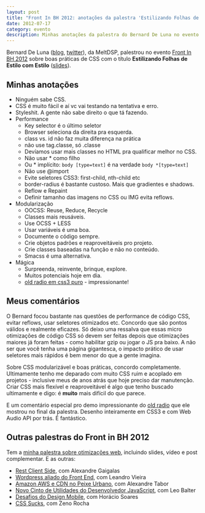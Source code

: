```yaml
---
layout: post
title: "Front In BH 2012: anotações da palestra 'Estilizando Folhas de Estilo com Estilo' do Bernard De Luna"
date: 2012-07-17
category: evento
description: Minhas anotações da palestra do Bernard De Luna no evento Front in BH 2012
---
```


Bernard De Luna ([blog](http://bernarddeluna.com/blog/), [twitter](https://twitter.com/bernarddeluna/)), da MeltDSP, palestrou no evento [Front In BH 2012](http://www.frontinbh.com.br/) sobre boas práticas de CSS com o título **Estilizando Folhas de Estilo com Estilo** ([slides](http://bernarddeluna.com/talks/)).

## Minhas anotações

* Ninguém sabe CSS.
* CSS é muito fácil e aí vc vai testando na tentativa e erro.
* Styleshit. A gente não sabe direito o que tá fazendo.
* Performance
	* Key selector é o último seletor
	* Browser seleciona da direita pra esquerda.
	* class vs. id não faz muita diferença na prática
	* não use tag.classe, só .classe
	* Devíamos usar mais classes no HTML pra qualificar melhor no CSS.
	* Não usar * como filho
	* Ou * implícito: `body [type=text]` é na verdade `body *[type=text]`
	* Não use @import
	* Evite seletores CSS3: first-child, nth-child etc
	* border-radius é bastante custoso. Mais que gradientes e shadows.
	* Reflow e Repaint
	* Definir tamanho das imagens no CSS ou IMG evita reflows.
* Modularização
	* OOCSS: Reuse, Reduce, Recycle
	* Classes mais reusáveis.
	* Use OCSS + LESS
	* Usar variáveis é uma boa.
	* Documente o código sempre.
	* Crie objetos padrões e reaproveitáveis pro projeto.
	* Crie classes baseadas na função e não no conteúdo.
	* Smacss é uma alternativa. 
* Mágica
	* Surpreenda, reinvente, brinque, explore.
	* Muitos potenciais hoje em dia.
	* [old radio em css3 puro](https://developer.mozilla.org/en-US/demosdetail/old-radio/launch) - impressionante!

## Meus comentários

O Bernard focou bastante nas questões de performance de código CSS, evitar reflows, usar seletores otimizados etc. Concordo que são pontos válidos e realmente eficazes. Só deixo uma ressalva que essas micro otimizações de código CSS só devem ser feitas depois que otimizações maiores já foram feitas - como habilitar gzip ou jogar o JS pra baixo. A não ser que você tenha uma página gigantesca, o impacto prático de usar seletores mais rápidos é bem menor do que a gente imagina.

Sobre CSS modularizável e boas práticas, concordo completamente. Ultimamente tenho me deparado com muito CSS ruim e acoplado em projetos - inclusive meus de anos atrás que hoje preciso dar manutenção. Criar CSS mais flexível e reaproveitável é algo que tenho buscado ultimamente e digo: é **muito** mais difícil do que parece.

E um comentário especial pro demo impressionante do [old radio](https://developer.mozilla.org/en-US/demosdetail/old-radio/launch) que ele mostrou no final da palestra. Desenho inteiramente em CSS3 e com Web Audio API por trás. É fantástico.

## Outras palestras do Front in BH 2012

Tem a [minha palestra sobre otimizações web](/frontinbh-otimizacoes-web/), incluindo slides, vídeo e post complementar. E as outras:

* [Rest Client Side](/front-in-bh-rest-client-side-alexandre-gaigalas/), com Alexandre Gaigalas
* [Wordpress aliado do Front End](/front-in-bh-wordpress-leandro-vieira/), com Leandro Vieira
* [Amazon AWS e CDN no Peixe Urbano](/front-in-bh-peixe-urbano-amazon-cdn-alexandre-tabor/), com Alexandre Tabor
* [Novo Cinto de Utilidades do Desenvolvedor JavaScript](/front-in-bh-novidades-mozilla-leo-balter/), com Leo Balter
* [Desafios do Design Mobile](/front-in-bh-desafios-design-mobile-horacio-soares/), com Horácio Soares
* [CSS Sucks](/front-in-bh-css-sucks-zeno-rocha/), com Zeno Rocha

